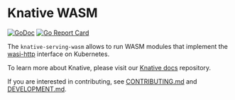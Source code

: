 # Knative WASM

[![GoDoc](https://godoc.org/github.com/cardil/knative-serving-wasm?status.svg)](https://godoc.org/github.com/cardil/knative-serving-wasm)
[![Go Report Card](https://goreportcard.com/badge/cardil/knative-serving-wasm)](https://goreportcard.com/report/cardil/knative-serving-wasm)

The `knative-serving-wasm` allows to run WASM modules that implement the
[wasi-http](https://github.com/WebAssembly/wasi-http) interface on Kubernetes.

To learn more about Knative, please visit our
[Knative docs](https://github.com/knative/docs) repository.

If you are interested in contributing, see [CONTRIBUTING.md](./CONTRIBUTING.md)
and [DEVELOPMENT.md](./DEVELOPMENT.md).
